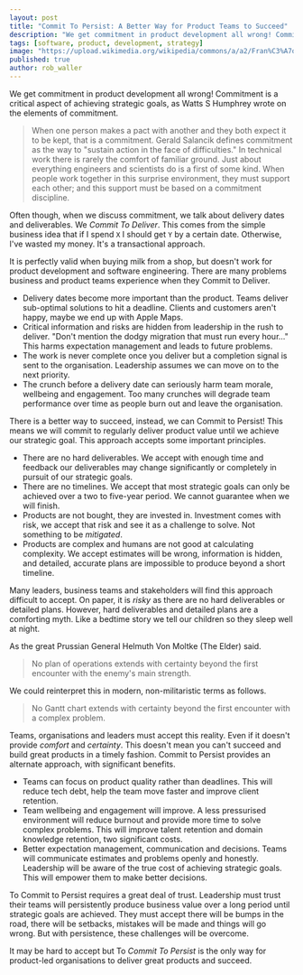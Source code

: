 ```yaml
---
layout: post
title: "Commit To Persist: A Better Way for Product Teams to Succeed"
description: "We get commitment in product development all wrong! Commitment is a critical aspect of achieving strategic goals."
tags: [software, product, development, strategy]
image: "https://upload.wikimedia.org/wikipedia/commons/a/a2/Fran%C3%A7ois_Tomb_Carlo_Ruspi_02.jpg"
published: true
author: rob_waller
---
```

We get commitment in product development all wrong! Commitment is a critical aspect of achieving strategic goals, as Watts S Humphrey wrote on the elements of commitment.

> When one person makes a pact with another and they both expect it to be kept, that is a commitment. Gerald Salancik defines commitment as the way to "sustain action in the face of difficulties." In technical work there is rarely the comfort of familiar ground. Just about everything engineers and scientists do is a first of some kind. When people work together in this surprise environment, they must support each other; and this support must be based on a commitment discipline.

Often though, when we discuss commitment, we talk about delivery dates and deliverables. We *Commit To Deliver*. This comes from the simple business idea that if I spend `X` I should get `Y` by a certain date. Otherwise, I've wasted my money. It's a transactional approach. 

It is perfectly valid when buying milk from a shop, but doesn't work for product development and software engineering. There are many problems business and product teams experience when they Commit to Deliver.

- Delivery dates become more important than the product. Teams deliver sub-optimal solutions to hit a deadline. Clients and customers aren't happy, maybe we end up with Apple Maps.
- Critical information and risks are hidden from leadership in the rush to deliver. "Don't mention the dodgy migration that must run every hour..." This harms expectation management and leads to future problems.
- The work is never complete once you deliver but a completion signal is sent to the organisation. Leadership assumes we can move on to the next priority.
- The crunch before a delivery date can seriously harm team morale, wellbeing and engagement. Too many crunches will degrade team performance over time as people burn out and leave the organisation.

There is a better way to succeed, instead, we can Commit to Persist! This means we will commit to regularly deliver product value until we achieve our strategic goal. This approach accepts some important principles.

- There are no hard deliverables. We accept with enough time and feedback our deliverables may change significantly or completely in pursuit of our strategic goals.
- There are no timelines. We accept that most strategic goals can only be achieved over a two to five-year period. We cannot guarantee when we will finish.
- Products are not bought, they are invested in. Investment comes with risk, we accept that risk and see it as a challenge to solve. Not something to be *mitigated*.
- Products are complex and humans are not good at calculating complexity. We accept estimates will be wrong, information is hidden, and detailed, accurate plans are impossible to produce beyond a short timeline.

Many leaders, business teams and stakeholders will find this approach difficult to accept. On paper, it is *risky* as there are no hard deliverables or detailed plans. However, hard deliverables and detailed plans are a comforting myth. Like a bedtime story we tell our children so they sleep well at night.

As the great Prussian General Helmuth Von Moltke (The Elder) said.

> No plan of operations extends with certainty beyond the first encounter with the enemy's main strength.

We could reinterpret this in modern, non-militaristic terms as follows.

> No Gantt chart extends with certainty beyond the first encounter with a complex problem.

Teams, organisations and leaders must accept this reality. Even if it doesn't provide *comfort* and *certainty*. This doesn't mean you can't succeed and build great products in a timely fashion. Commit to Persist provides an alternate approach, with significant benefits.

- Teams can focus on product quality rather than deadlines. This will reduce tech debt, help the team move faster and improve client retention.
- Team wellbeing and engagement will improve. A less pressurised environment will reduce burnout and provide more time to solve complex problems. This will improve talent retention and domain knowledge retention, two significant costs.
- Better expectation management, communication and decisions. Teams will communicate estimates and problems openly and honestly. Leadership will be aware of the true cost of achieving strategic goals. This will empower them to make better decisions. 

To Commit to Persist requires a great deal of trust. Leadership must trust their teams will persistently produce business value over a long period until strategic goals are achieved. They must accept there will be bumps in the road, there will be setbacks, mistakes will be made and things will go wrong. But with persistence, these challenges will be overcome.

It may be hard to accept but To *Commit To Persist* is the only way for product-led organisations to deliver great products and succeed.